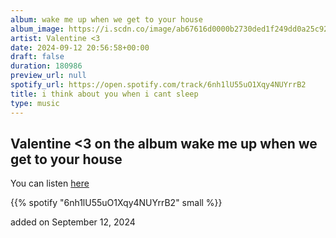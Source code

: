 ```yaml
---
album: wake me up when we get to your house
album_image: https://i.scdn.co/image/ab67616d0000b2730ded1f249dd0a25c92ae8e8b
artist: Valentine <3
date: 2024-09-12 20:56:58+00:00
draft: false
duration: 180986
preview_url: null
spotify_url: https://open.spotify.com/track/6nh1lU55uO1Xqy4NUYrrB2
title: i think about you when i cant sleep
type: music
---
```



## Valentine <3 on the album wake me up when we get to your house

You can listen [here](https://open.spotify.com/track/6nh1lU55uO1Xqy4NUYrrB2)

{{% spotify "6nh1lU55uO1Xqy4NUYrrB2" small %}}

added on September 12, 2024